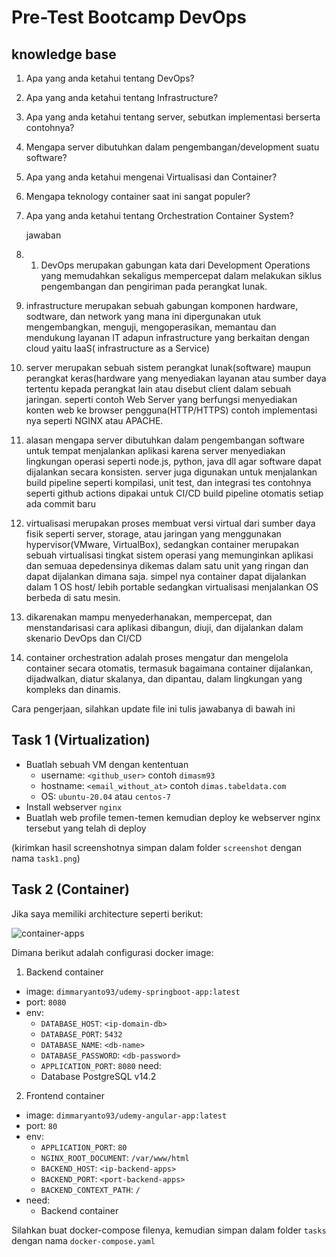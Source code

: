 # Pre-Test Bootcamp DevOps

## knowledge base

1. Apa yang anda ketahui tentang DevOps?
2. Apa yang anda ketahui tentang Infrastructure?
3. Apa yang anda ketahui tentang server, sebutkan implementasi berserta contohnya?
4. Mengapa server dibutuhkan dalam pengembangan/development suatu software?
5. Apa yang anda ketahui mengenai Virtualisasi dan Container?
6. Mengapa teknology container saat ini sangat populer?
7. Apa yang anda ketahui tentang Orchestration Container System?

   jawaban

1. 1. DevOps merupakan gabungan kata dari Development Operations yang memudahkan sekaligus mempercepat dalam melakukan siklus pengembangan dan pengiriman pada perangkat lunak.
2. infrastructure merupakan sebuah gabungan komponen hardware, sodtware, dan network yang mana ini dipergunakan utuk mengembangkan, menguji, mengoperasikan, memantau dan mendukung layanan IT adapun infrastructure yang berkaitan dengan cloud yaitu IaaS( infrastructure as a Service)
3. server merupakan sebuah sistem perangkat lunak(software) maupun perangkat keras(hardware yang menyediakan layanan atau sumber daya tertentu kepada perangkat lain atau disebut client dalam sebuah jaringan. seperti contoh Web Server yang berfungsi menyediakan konten web ke browser pengguna(HTTP/HTTPS) contoh implementasi nya seperti NGINX atau APACHE.
4. alasan mengapa server dibutuhkan dalam pengembangan software untuk tempat menjalankan aplikasi karena server menyediakan lingkungan operasi seperti node.js, python, java dll agar software dapat dijalankan secara konsisten. server juga digunakan untuk menjalankan build pipeline seperti kompilasi, unit test, dan integrasi tes contohnya seperti github actions dipakai untuk CI/CD build pipeline otomatis setiap ada commit baru
5. virtualisasi merupakan proses membuat versi virtual dari sumber daya fisik seperti server, storage, atau jaringan yang menggunakan hypervisor(VMware, VirtualBox), sedangkan container merupakan sebuah virtualisasi tingkat sistem operasi yang memunginkan aplikasi dan semuaa depedensinya dikemas dalam satu unit yang ringan dan dapat dijalankan dimana saja. simpel nya container dapat dijalankan dalam 1 OS host/ lebih portable sedangkan virtualisasi menjalankan OS berbeda di satu mesin.
6. dikarenakan mampu menyederhanakan, mempercepat, dan menstandarisasi cara aplikasi dibangun, diuji, dan dijalankan dalam skenario DevOps dan CI/CD
7. container orchestration adalah proses mengatur dan mengelola container secara otomatis, termasuk bagaimana container dijalankan, dijadwalkan, diatur skalanya, dan dipantau, dalam lingkungan yang kompleks dan dinamis.

Cara pengerjaan, silahkan update file ini tulis jawabanya di bawah ini

## Task 1 (Virtualization)

- Buatlah sebuah VM dengan kententuan
  - username: `<github_user>` contoh `dimasm93`
  - hostname: `<email_without_at>` contoh `dimas.tabeldata.com`
  - OS: `ubuntu-20.04` atau `centos-7`
- Install webserver `nginx`
- Buatlah web profile temen-temen kemudian deploy ke webserver nginx tersebut yang telah di deploy
  
(kirimkan hasil screenshotnya simpan dalam folder `screenshot` dengan nama `task1.png`)

## Task 2 (Container)

Jika saya memiliki architecture seperti berikut:

![container-apps](docs/images/01-container.png)

Dimana berikut adalah configurasi docker image:

1. Backend container
  - image: `dimmaryanto93/udemy-springboot-app:latest`
  - port: `8080`
  - env: 
    - `DATABASE_HOST`: `<ip-domain-db>`
    - `DATABASE_PORT`: `5432` 
    - `DATABASE_NAME`: `<db-name>`
    - `DATABASE_PASSWORD`: `<db-password>`
    - `APPLICATION_PORT`: `8080`
  need:
    - Database PostgreSQL v14.2
2. Frontend container
  - image: `dimmaryanto93/udemy-angular-app:latest`
  - port: `80`
  - env:
    - `APPLICATION_PORT`: `80`
    - `NGINX_ROOT_DOCUMENT`: `/var/www/html`
    - `BACKEND_HOST`: `<ip-backend-apps>`
    - `BACKEND_PORT`: `<port-backend-apps>`
    - `BACKEND_CONTEXT_PATH`: `/`
  - need:
    - Backend container

Silahkan buat docker-compose filenya, kemudian simpan dalam folder `tasks` dengan nama `docker-compose.yaml`


